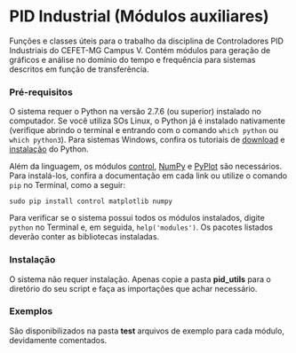 # PID Industrial (Módulos auxiliares)

Funções e classes úteis para o trabalho da disciplina de Controladores PID Industriais do CEFET-MG Campus V. Contém módulos para geração de gráficos e análise no domínio do tempo e frequência para sistemas descritos em função de transferência.

### Pré-requisitos

O sistema requer o Python na versão 2.7.6 (ou superior) instalado no computador. Se você utiliza SOs Linux, o Python já é instalado nativamente (verifique abrindo o terminal e entrando com o comando ```which python``` ou ```which python3```). Para sistemas Windows, confira os tutoriais de [download](https://www.python.org/downloads/) e [instalação](https://python.org.br/instalacao-windows/) do Python.

Além da linguagem, os módulos [control](http://python-control.sourceforge.net/manual/intro.html), [NumPy](http://www.numpy.org/) e [PyPlot](https://matplotlib.org/) são necessários. Para instalá-los, confira a documentação em cada link ou utilize o comando ```pip``` no Terminal, como a seguir:

```
sudo pip install control matplotlib numpy
```
Para verificar se o sistema possui todos os módulos instalados, digite ```python``` no Terminal e, em seguida, ```help('modules')```. Os pacotes listados deverão conter as bibliotecas instaladas.

### Instalação
O sistema não requer instalação. Apenas copie a pasta **pid_utils** para o diretório do seu script e faça as importações que achar necessário.

### Exemplos
São disponibilizados na pasta **test** arquivos de exemplo para cada módulo, devidamente comentados.
